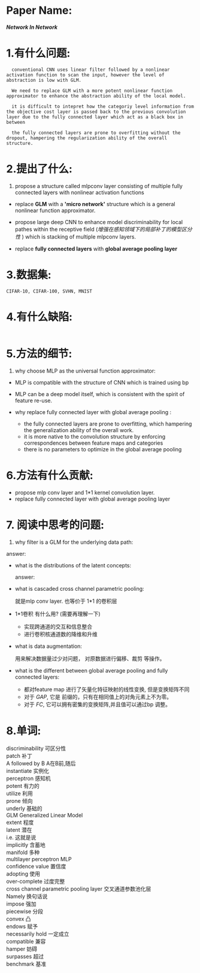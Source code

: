 
# Paper Name:

  **_Network In Network_**

# 1.有什么问题:
~~~
  conventional CNN uses linear filter followed by a nonlinear activation function to scan the input, however the level of abstraction is low with GLM.

  We need to replace GLM with a more potent nonlinear function approximator to enhance the abstraction ability of the local model.

  it is difficult to intepret how the categoriy level information from the objective cost layer is passed back to the previous convolution layer due to the fully connected layer which act as a black box in between

  the fully connected layers are prone to overfitting without the dropout, hampering the regularization ability of the overall structure.
~~~

# 2.提出了什么:

1. propose a structure called mlpconv layer consisting of multiple fully connected layers with nonlinear activation functions

* replace **GLM** with a **'micro network'** structure which is a general nonlinear function approximator.

* propose large deep CNN to enhance model discriminability for local pathes within the receptive field (*增强在感知领域下的局部补丁的模型区分性* ) which is stacking of multiple mlpconv layers.

* replace **fully connected layers** with **global average pooling layer**

# 3.数据集:
	CIFAR-10, CIFAR-100, SVHN, MNIST

# 4.有什么缺陷:
~~~

~~~
# 5.方法的细节:
1. why choose MLP as the universal function approximator:

  *  MLP is compatible with the structure of CNN which is trained using bp
  *  MLP can be a deep model itself, which is consistent with the spirit of feature re-use.
* why replace fully connected layer with global average pooling :

  * the  fully connected layers are prone to overfitting, which hampering the generalization ability of the overall work.
  * it is more native to the convolution structure by enforcing correspondences between feature maps and categories
  * there is no parameters to optimize in the global average pooling



# 6.方法有什么贡献:
  * propose mlp conv layer and 1*1 kernel convolution layer.
  * replace fully connected layer with global average pooling layer

# 7. 阅读中思考的问题:

1. why filter is a GLM for the underlying data path:

  answer:

* what is the distributions of the latent concepts:

  answer:

* what is cascaded cross channel parametric pooling:

  就是mlp conv layer. 也等价于 1*1 的卷积层

* 1*1卷积 有什么用? (需要再理解一下)
  * 实现跨通道的交互和信息整合
  * 进行卷积核通道数的降维和升维

* what is data augmentation:

  用来解决数据量过少对问题， 对原数据进行偏移、裁剪 等操作。

* what is the different between global average pooling and fully connected layers:
  * 都对feature map 进行了矢量化特征映射的线性变换, 但是变换矩阵不同
  * 对于 *GAP*, 它是 前缀的，只有在相同值上的对角元素上不为零。
  * 对于 *FC*,  它可以拥有密集的变换矩阵,并且值可以通过bp 调整。

# 8.单词:

discriminability 可区分性<br/>
patch 补丁<br/>
A followed by B  A在B前,随后<br/>
instantiate 实例化 <br/>
perceptron 感知机<br/>
potent 有力的<br/>
utilize 利用<br/>
prone 倾向<br/>
underly 基础的<br/>
GLM Generalized Linear Model<br/>
extent 程度<br/>
latent 潜在<br/>
i.e. 这就是说<br/>
implicitly 含蓄地<br/>
manifold 多种<br/>
multilayer perceptron MLP<br/>
confidence value 置信度<br/>
adopting 使用<br/>
over-complete 过度完整<br/>
cross channel parametric pooling layer 交叉通道参数池化层<br/>
Namely 换句话说<br/>
impose 强加<br/>
piecewise 分段<br/>
convex 凸<br/>
endows 赋予<br/>
necessarily hold 一定成立<br/>
compatible 兼容<br/>
hamper 妨碍<br/>
surpasses 超过<br/>
benchmark 基准<br/>

